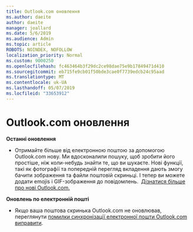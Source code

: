 ```yaml
---
title: Outlook.com оновлення
ms.author: daeite
author: daeite
manager: joallard
ms.date: 5/6/2019
ms.audience: Admin
ms.topic: article
ROBOTS: NOINDEX, NOFOLLOW
localization_priority: Normal
ms.custom: 9000250
ms.openlocfilehash: fc463464b3f29dc2ce98dae75e9b17849471d410
ms.sourcegitcommit: eb715fe9cb01f50bde3cae0f7739edcb24c95aad
ms.translationtype: MT
ms.contentlocale: uk-UA
ms.lasthandoff: 05/07/2019
ms.locfileid: "33653912"
---
```

# <a name="outlookcom-updates"></a>Outlook.com оновлення

**Останні оновлення**

- Отримайте більше від електронною поштою за допомогою Outlook.com нову. Ми вдосконалили пошуку, щоб зробити його простіше, ніж коли-небудь знайти те, що ви шукаєте. Нові функції, такі як фотографії та попередній перегляд вкладення дають змогу бачити зображення та файли поштовій скриньці. І тепер ви можете додати emojis і GIF-зображення до повідомлень.  [Дізнатися більше про нові Outlook.com.](https://support.office.com/article/40676ad0-c831-45ac-a023-5be633be798d)

**Оновлень по електронній пошті**

- Якщо ваша поштова скринька Outlook.com не оновлював, переглянути [помилки синхронізації електронної пошти Outlook.com виправити](https://support.office.com/article/d39e3341-8d79-4bf1-b3c7-ded602233642).